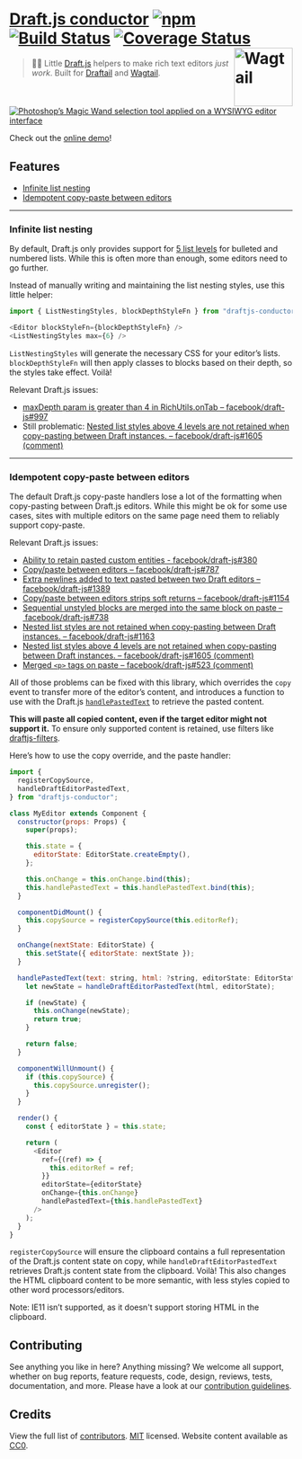 # [Draft.js conductor](https://thibaudcolas.github.io/draftjs-conductor/) [![npm](https://img.shields.io/npm/v/draftjs-conductor.svg)](https://www.npmjs.com/package/draftjs-conductor) [![Build Status](https://travis-ci.org/thibaudcolas/draftjs-conductor.svg?branch=master)](https://travis-ci.org/thibaudcolas/draftjs-conductor) [![Coverage Status](https://coveralls.io/repos/github/thibaudcolas/draftjs-conductor/badge.svg)](https://coveralls.io/github/thibaudcolas/draftjs-conductor) [<img src="https://cdn.rawgit.com/springload/awesome-wagtail/ac912cc661a7099813f90545adffa6bb3e75216c/logo.svg" width="104" align="right" alt="Wagtail">](https://wagtail.io/)

> 📝✨ Little [Draft.js](https://facebook.github.io/draft-js/) helpers to make rich text editors _just work_. Built for [Draftail](https://www.draftail.org/) and [Wagtail](https://github.com/wagtail/wagtail).

[![Photoshop’s Magic Wand selection tool applied on a WYSIWYG editor interface](https://thibaudcolas.github.io/draftjs-conductor/wysiwyg-magic-wand.png)](https://thibaudcolas.github.io/draftjs-conductor)

Check out the [online demo](https://thibaudcolas.github.io/draftjs-conductor)!

## Features

- [Infinite list nesting](#infinite-list-nesting)
- [Idempotent copy-paste between editors](#idempotent-copy-paste-between-editors)

---

### Infinite list nesting

By default, Draft.js only provides support for [5 list levels](https://github.com/facebook/draft-js/blob/232791a4e92d94a52c869f853f9869367bdabdac/src/component/contents/DraftEditorContents-core.react.js#L58-L62) for bulleted and numbered lists. While this is often more than enough, some editors need to go further.

Instead of manually writing and maintaining the list nesting styles, use this little helper:

```js
import { ListNestingStyles, blockDepthStyleFn } from "draftjs-conductor";

<Editor blockStyleFn={blockDepthStyleFn} />
<ListNestingStyles max={6} />
```

`ListNestingStyles` will generate the necessary CSS for your editor’s lists. `blockDepthStyleFn` will then apply classes to blocks based on their depth, so the styles take effect. Voilà!

Relevant Draft.js issues:

- [maxDepth param is greater than 4 in RichUtils.onTab – facebook/draft-js#997](https://github.com/facebook/draft-js/issues/997)
- Still problematic: [Nested list styles above 4 levels are not retained when copy-pasting between Draft instances. – facebook/draft-js#1605 (comment)](https://github.com/facebook/draft-js/pull/1605#pullrequestreview-87340460)

---

### Idempotent copy-paste between editors

The default Draft.js copy-paste handlers lose a lot of the formatting when copy-pasting between Draft.js editors. While this might be ok for some use cases, sites with multiple editors on the same page need them to reliably support copy-paste.

Relevant Draft.js issues:

- [Ability to retain pasted custom entities - facebook/draft-js#380](https://github.com/facebook/draft-js/issues/380)
- [Copy/paste between editors – facebook/draft-js#787](https://github.com/facebook/draft-js/issues/787)
- [Extra newlines added to text pasted between two Draft editors – facebook/draft-js#1389](https://github.com/facebook/draft-js/issues/1389)
- [Copy/paste between editors strips soft returns – facebook/draft-js#1154](https://github.com/facebook/draft-js/issues/1154)
- [Sequential unstyled blocks are merged into the same block on paste – facebook/draft-js#738](https://github.com/facebook/draft-js/issues/738)
- [Nested list styles are not retained when copy-pasting between Draft instances. – facebook/draft-js#1163](https://github.com/facebook/draft-js/issues/1163)
- [Nested list styles above 4 levels are not retained when copy-pasting between Draft instances. – facebook/draft-js#1605 (comment)](https://github.com/facebook/draft-js/pull/1605#pullrequestreview-87340460)
- [Merged `<p>` tags on paste – facebook/draft-js#523 (comment)](https://github.com/facebook/draft-js/issues/523#issuecomment-371098488)

All of those problems can be fixed with this library, which overrides the `copy` event to transfer more of the editor’s content, and introduces a function to use with the Draft.js [`handlePastedText`](https://draftjs.org/docs/api-reference-editor#handlepastedtext) to retrieve the pasted content.

**This will paste all copied content, even if the target editor might not support it.** To ensure only supported content is retained, use filters like [draftjs-filters](https://github.com/thibaudcolas/draftjs-filters).

Here’s how to use the copy override, and the paste handler:

```js
import {
  registerCopySource,
  handleDraftEditorPastedText,
} from "draftjs-conductor";

class MyEditor extends Component {
  constructor(props: Props) {
    super(props);

    this.state = {
      editorState: EditorState.createEmpty(),
    };

    this.onChange = this.onChange.bind(this);
    this.handlePastedText = this.handlePastedText.bind(this);
  }

  componentDidMount() {
    this.copySource = registerCopySource(this.editorRef);
  }

  onChange(nextState: EditorState) {
    this.setState({ editorState: nextState });
  }

  handlePastedText(text: string, html: ?string, editorState: EditorState) {
    let newState = handleDraftEditorPastedText(html, editorState);

    if (newState) {
      this.onChange(newState);
      return true;
    }

    return false;
  }

  componentWillUnmount() {
    if (this.copySource) {
      this.copySource.unregister();
    }
  }

  render() {
    const { editorState } = this.state;

    return (
      <Editor
        ref={(ref) => {
          this.editorRef = ref;
        }}
        editorState={editorState}
        onChange={this.onChange}
        handlePastedText={this.handlePastedText}
      />
    );
  }
}
```

`registerCopySource` will ensure the clipboard contains a full representation of the Draft.js content state on copy, while `handleDraftEditorPastedText` retrieves Draft.js content state from the clipboard. Voilà! This also changes the HTML clipboard content to be more semantic, with less styles copied to other word processors/editors.

Note: IE11 isn’t supported, as it doesn't support storing HTML in the clipboard.

## Contributing

See anything you like in here? Anything missing? We welcome all support, whether on bug reports, feature requests, code, design, reviews, tests, documentation, and more. Please have a look at our [contribution guidelines](.github/CONTRIBUTING.md).

## Credits

View the full list of [contributors](https://github.com/thibaudcolas/draftjs-conductor/graphs/contributors). [MIT](LICENSE) licensed. Website content available as [CC0](https://creativecommons.org/publicdomain/zero/1.0/).
